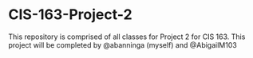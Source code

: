 # CIS-163-Project-2

This repository is comprised of all classes for Project 2 for CIS 163. This project will be completed by @abanninga (myself) and @AbigailM103
